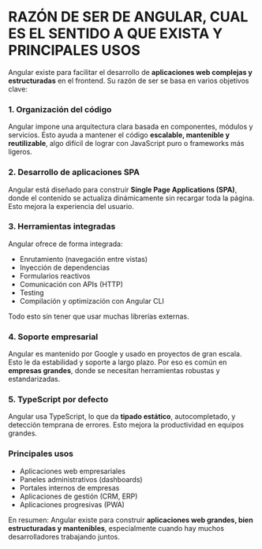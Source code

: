
# RAZÓN DE SER DE ANGULAR, CUAL ES EL SENTIDO A QUE EXISTA Y PRINCIPALES USOS

Angular existe para facilitar el desarrollo de **aplicaciones web complejas y estructuradas** en el frontend. Su razón de ser se basa en varios objetivos clave:

### 1. **Organización del código**

Angular impone una arquitectura clara basada en componentes, módulos y servicios. Esto ayuda a mantener el código **escalable, mantenible y reutilizable**, algo difícil de lograr con JavaScript puro o frameworks más ligeros.

### 2. **Desarrollo de aplicaciones SPA**

Angular está diseñado para construir **Single Page Applications (SPA)**, donde el contenido se actualiza dinámicamente sin recargar toda la página. Esto mejora la experiencia del usuario.

### 3. **Herramientas integradas**

Angular ofrece de forma integrada:

* Enrutamiento (navegación entre vistas)
* Inyección de dependencias
* Formularios reactivos
* Comunicación con APIs (HTTP)
* Testing
* Compilación y optimización con Angular CLI

Todo esto sin tener que usar muchas librerías externas.

### 4. **Soporte empresarial**

Angular es mantenido por Google y usado en proyectos de gran escala. Esto le da estabilidad y soporte a largo plazo. Por eso es común en **empresas grandes**, donde se necesitan herramientas robustas y estandarizadas.

### 5. **TypeScript por defecto**

Angular usa TypeScript, lo que da **tipado estático**, autocompletado, y detección temprana de errores. Esto mejora la productividad en equipos grandes.

### Principales usos

* Aplicaciones web empresariales
* Paneles administrativos (dashboards)
* Portales internos de empresas
* Aplicaciones de gestión (CRM, ERP)
* Aplicaciones progresivas (PWA)

En resumen: Angular existe para construir **aplicaciones web grandes, bien estructuradas y mantenibles**, especialmente cuando hay muchos desarrolladores trabajando juntos.

